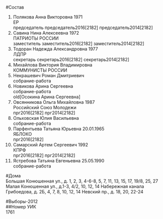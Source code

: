 #Состав  
1. Полякова Анна Викторовна 1971  
    ЕР  
    председатель председатель2016[2182] председатель2014[2182]  
2. Савина Нина Алексеевна 1972  
    ПАТРИОТЫ РОССИИ  
    заместитель заместитель2016[2182] заместитель2014[2182]  
3. Тодоран Надежда Александровна 1977  
    ЛДПР  
    секретарь секретарь2016[2182] секретарь2014[2182]  
4. Михайлова Виктория Владимировна  
    КОММУНИСТЫ РОССИИ  
5. Некрашевич Роман Дмитриевич  
    собрание-работа  
6. Новикова Арина Сергеевна  
    собрание-работа  
    old[Осокина Арина Сергеевна]  
7. Овсянникова Ольга Михайловна 1987  
    Российский Союз Молодежи  
    прг2016[2182] прг2014[2182]  
8. Ольховская Юлия Васильевна  
    собрание-работа  
9. Парфентьева Татьяна Юрьевна 20.01.1965  
    ЯБЛОКО  
    прг2016[2182]  
10. Самарский Артем Сергеевич 1992  
    КПРФ  
    прг2016[2182] прг2014[2182]  
11. Ястребова Татьяна Евгеньевна 25.05.1990  
    собрание-работа  
  
#Дома  
Большая Конюшенная ул., д. 1, 2, 3, 4-6-8, 5, 7, 11, 13, 15, 17, 19/8, 25, 27 Малая Конюшенная ул., д.1-3, 4/2, 10, 12, 14 Набережная канала Грибоедова, д. 2Б, 4, 7, 8, 10, 12, 14 Невский пр., д. 18, 20, 22-24  
  
#Выборы-2012  
##Номер УИК  
1761  
